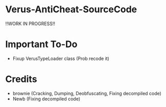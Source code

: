 # Verus-AntiCheat-SourceCode
!!WORK IN PROGRESS!!

# Important To-Do
- Fixup VerusTypeLoader class (Prob recode it)

# Credits
- brownie (Cracking, Dumping, Deobfuscating, Fixing decompiled code)
- Newb (Fixing decompiled code)
